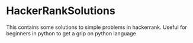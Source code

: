 # HackerRankSolutions
This contains some solutions to simple problems in hackerrank. Useful for beginners in python to get a grip on python language
